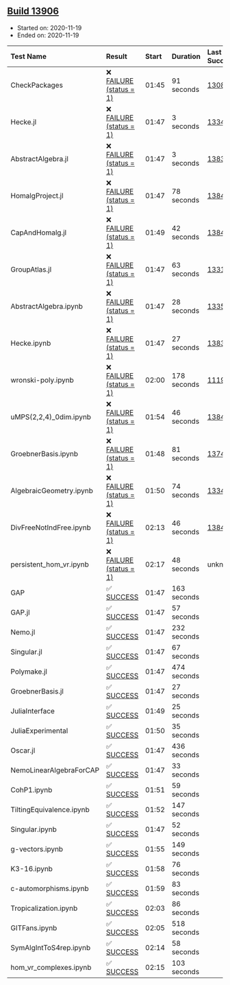 ## [Build 13906](https://oscarci.mathematik.uni-kl.de/job/oscar/13906/)

* Started on: 2020-11-19
* Ended on: 2020-11-19

| Test Name    | Result | Start | Duration | Last Success | First Failure |
|:-------------|:-------|:------|:---------|:-------------|:--------------|
| CheckPackages | ❌ [FAILURE (status = 1)](https://oscarci.mathematik.uni-kl.de/job/oscar/13906/artifact/logs/build-13906/CheckPackages.log) | 01:45 | 91 seconds | [13085](https://oscarci.mathematik.uni-kl.de/job/oscar/13085/) | [13086](https://oscarci.mathematik.uni-kl.de/job/oscar/13086/) |
| Hecke.jl | ❌ [FAILURE (status = 1)](https://oscarci.mathematik.uni-kl.de/job/oscar/13906/artifact/logs/build-13906/Hecke.jl.log) | 01:47 | 3 seconds | [13341](https://oscarci.mathematik.uni-kl.de/job/oscar/13341/) | [13342](https://oscarci.mathematik.uni-kl.de/job/oscar/13342/) |
| AbstractAlgebra.jl | ❌ [FAILURE (status = 1)](https://oscarci.mathematik.uni-kl.de/job/oscar/13906/artifact/logs/build-13906/AbstractAlgebra.jl.log) | 01:47 | 3 seconds | [13837](https://oscarci.mathematik.uni-kl.de/job/oscar/13837/) | [13838](https://oscarci.mathematik.uni-kl.de/job/oscar/13838/) |
| HomalgProject.jl | ❌ [FAILURE (status = 1)](https://oscarci.mathematik.uni-kl.de/job/oscar/13906/artifact/logs/build-13906/HomalgProject.jl.log) | 01:47 | 78 seconds | [13845](https://oscarci.mathematik.uni-kl.de/job/oscar/13845/) | [13846](https://oscarci.mathematik.uni-kl.de/job/oscar/13846/) |
| CapAndHomalg.jl | ❌ [FAILURE (status = 1)](https://oscarci.mathematik.uni-kl.de/job/oscar/13906/artifact/logs/build-13906/CapAndHomalg.jl.log) | 01:49 | 42 seconds | [13845](https://oscarci.mathematik.uni-kl.de/job/oscar/13845/) | [13846](https://oscarci.mathematik.uni-kl.de/job/oscar/13846/) |
| GroupAtlas.jl | ❌ [FAILURE (status = 1)](https://oscarci.mathematik.uni-kl.de/job/oscar/13906/artifact/logs/build-13906/GroupAtlas.jl.log) | 01:47 | 63 seconds | [13311](https://oscarci.mathematik.uni-kl.de/job/oscar/13311/) | [13312](https://oscarci.mathematik.uni-kl.de/job/oscar/13312/) |
| AbstractAlgebra.ipynb | ❌ [FAILURE (status = 1)](https://oscarci.mathematik.uni-kl.de/job/oscar/13906/artifact/logs/build-13906/AbstractAlgebra.ipynb.log) | 01:47 | 28 seconds | [13355](https://oscarci.mathematik.uni-kl.de/job/oscar/13355/) | [13356](https://oscarci.mathematik.uni-kl.de/job/oscar/13356/) |
| Hecke.ipynb | ❌ [FAILURE (status = 1)](https://oscarci.mathematik.uni-kl.de/job/oscar/13906/artifact/logs/build-13906/Hecke.ipynb.log) | 01:47 | 27 seconds | [13837](https://oscarci.mathematik.uni-kl.de/job/oscar/13837/) | [13838](https://oscarci.mathematik.uni-kl.de/job/oscar/13838/) |
| wronski-poly.ipynb | ❌ [FAILURE (status = 1)](https://oscarci.mathematik.uni-kl.de/job/oscar/13906/artifact/logs/build-13906/wronski-poly.ipynb.log) | 02:00 | 178 seconds | [11192](https://oscarci.mathematik.uni-kl.de/job/oscar/11192/) | [11193](https://oscarci.mathematik.uni-kl.de/job/oscar/11193/) |
| uMPS(2,2,4)_0dim.ipynb | ❌ [FAILURE (status = 1)](https://oscarci.mathematik.uni-kl.de/job/oscar/13906/artifact/logs/build-13906/uMPS-2-2-4-_0dim.ipynb.log) | 01:54 | 46 seconds | [13841](https://oscarci.mathematik.uni-kl.de/job/oscar/13841/) | [13842](https://oscarci.mathematik.uni-kl.de/job/oscar/13842/) |
| GroebnerBasis.ipynb | ❌ [FAILURE (status = 1)](https://oscarci.mathematik.uni-kl.de/job/oscar/13906/artifact/logs/build-13906/GroebnerBasis.ipynb.log) | 01:48 | 81 seconds | [13748](https://oscarci.mathematik.uni-kl.de/job/oscar/13748/) | [13749](https://oscarci.mathematik.uni-kl.de/job/oscar/13749/) |
| AlgebraicGeometry.ipynb | ❌ [FAILURE (status = 1)](https://oscarci.mathematik.uni-kl.de/job/oscar/13906/artifact/logs/build-13906/AlgebraicGeometry.ipynb.log) | 01:50 | 74 seconds | [13341](https://oscarci.mathematik.uni-kl.de/job/oscar/13341/) | [13342](https://oscarci.mathematik.uni-kl.de/job/oscar/13342/) |
| DivFreeNotIndFree.ipynb | ❌ [FAILURE (status = 1)](https://oscarci.mathematik.uni-kl.de/job/oscar/13906/artifact/logs/build-13906/DivFreeNotIndFree.ipynb.log) | 02:13 | 46 seconds | [13845](https://oscarci.mathematik.uni-kl.de/job/oscar/13845/) | [13846](https://oscarci.mathematik.uni-kl.de/job/oscar/13846/) |
| persistent_hom_vr.ipynb | ❌ [FAILURE (status = 1)](https://oscarci.mathematik.uni-kl.de/job/oscar/13906/artifact/logs/build-13906/persistent_hom_vr.ipynb.log) | 02:17 | 48 seconds | unknown | unknown |
| GAP | ✅ [SUCCESS](https://oscarci.mathematik.uni-kl.de/job/oscar/13906/artifact/logs/build-13906/GAP.log) | 01:47 | 163 seconds |  |  |
| GAP.jl | ✅ [SUCCESS](https://oscarci.mathematik.uni-kl.de/job/oscar/13906/artifact/logs/build-13906/GAP.jl.log) | 01:47 | 57 seconds |  |  |
| Nemo.jl | ✅ [SUCCESS](https://oscarci.mathematik.uni-kl.de/job/oscar/13906/artifact/logs/build-13906/Nemo.jl.log) | 01:47 | 232 seconds |  |  |
| Singular.jl | ✅ [SUCCESS](https://oscarci.mathematik.uni-kl.de/job/oscar/13906/artifact/logs/build-13906/Singular.jl.log) | 01:47 | 67 seconds |  |  |
| Polymake.jl | ✅ [SUCCESS](https://oscarci.mathematik.uni-kl.de/job/oscar/13906/artifact/logs/build-13906/Polymake.jl.log) | 01:47 | 474 seconds |  |  |
| GroebnerBasis.jl | ✅ [SUCCESS](https://oscarci.mathematik.uni-kl.de/job/oscar/13906/artifact/logs/build-13906/GroebnerBasis.jl.log) | 01:47 | 27 seconds |  |  |
| JuliaInterface | ✅ [SUCCESS](https://oscarci.mathematik.uni-kl.de/job/oscar/13906/artifact/logs/build-13906/JuliaInterface.log) | 01:49 | 25 seconds |  |  |
| JuliaExperimental | ✅ [SUCCESS](https://oscarci.mathematik.uni-kl.de/job/oscar/13906/artifact/logs/build-13906/JuliaExperimental.log) | 01:50 | 35 seconds |  |  |
| Oscar.jl | ✅ [SUCCESS](https://oscarci.mathematik.uni-kl.de/job/oscar/13906/artifact/logs/build-13906/Oscar.jl.log) | 01:47 | 436 seconds |  |  |
| NemoLinearAlgebraForCAP | ✅ [SUCCESS](https://oscarci.mathematik.uni-kl.de/job/oscar/13906/artifact/logs/build-13906/NemoLinearAlgebraForCAP.log) | 01:47 | 33 seconds |  |  |
| CohP1.ipynb | ✅ [SUCCESS](https://oscarci.mathematik.uni-kl.de/job/oscar/13906/artifact/logs/build-13906/CohP1.ipynb.log) | 01:51 | 59 seconds |  |  |
| TiltingEquivalence.ipynb | ✅ [SUCCESS](https://oscarci.mathematik.uni-kl.de/job/oscar/13906/artifact/logs/build-13906/TiltingEquivalence.ipynb.log) | 01:52 | 147 seconds |  |  |
| Singular.ipynb | ✅ [SUCCESS](https://oscarci.mathematik.uni-kl.de/job/oscar/13906/artifact/logs/build-13906/Singular.ipynb.log) | 01:47 | 52 seconds |  |  |
| g-vectors.ipynb | ✅ [SUCCESS](https://oscarci.mathematik.uni-kl.de/job/oscar/13906/artifact/logs/build-13906/g-vectors.ipynb.log) | 01:55 | 149 seconds |  |  |
| K3-16.ipynb | ✅ [SUCCESS](https://oscarci.mathematik.uni-kl.de/job/oscar/13906/artifact/logs/build-13906/K3-16.ipynb.log) | 01:58 | 76 seconds |  |  |
| c-automorphisms.ipynb | ✅ [SUCCESS](https://oscarci.mathematik.uni-kl.de/job/oscar/13906/artifact/logs/build-13906/c-automorphisms.ipynb.log) | 01:59 | 83 seconds |  |  |
| Tropicalization.ipynb | ✅ [SUCCESS](https://oscarci.mathematik.uni-kl.de/job/oscar/13906/artifact/logs/build-13906/Tropicalization.ipynb.log) | 02:03 | 86 seconds |  |  |
| GITFans.ipynb | ✅ [SUCCESS](https://oscarci.mathematik.uni-kl.de/job/oscar/13906/artifact/logs/build-13906/GITFans.ipynb.log) | 02:05 | 518 seconds |  |  |
| SymAlgIntToS4rep.ipynb | ✅ [SUCCESS](https://oscarci.mathematik.uni-kl.de/job/oscar/13906/artifact/logs/build-13906/SymAlgIntToS4rep.ipynb.log) | 02:14 | 58 seconds |  |  |
| hom_vr_complexes.ipynb | ✅ [SUCCESS](https://oscarci.mathematik.uni-kl.de/job/oscar/13906/artifact/logs/build-13906/hom_vr_complexes.ipynb.log) | 02:15 | 103 seconds |  |  |
